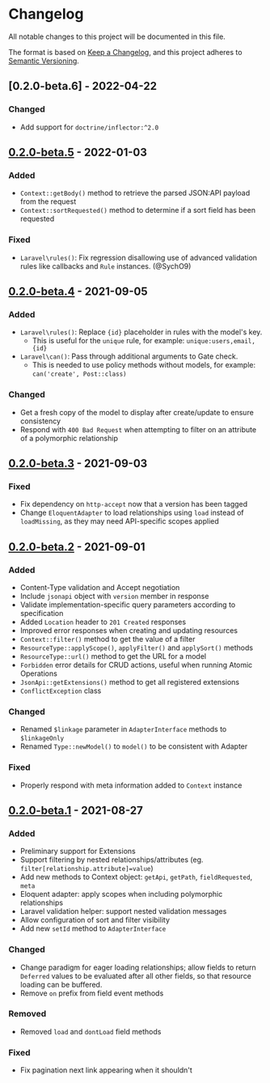 # Changelog

All notable changes to this project will be documented in this file.

The format is based on [Keep a Changelog](https://keepachangelog.com/en/1.0.0/),
and this project adheres to [Semantic Versioning](https://semver.org/spec/v2.0.0.html).

## [0.2.0-beta.6] - 2022-04-22
### Changed
- Add support for `doctrine/inflector:^2.0`

## [0.2.0-beta.5] - 2022-01-03
### Added
- `Context::getBody()` method to retrieve the parsed JSON:API payload from the request
- `Context::sortRequested()` method to determine if a sort field has been requested

### Fixed
- `Laravel\rules()`: Fix regression disallowing use of advanced validation rules like callbacks and `Rule` instances. (@SychO9)

## [0.2.0-beta.4] - 2021-09-05
### Added
- `Laravel\rules()`: Replace `{id}` placeholder in rules with the model's key.
  - This is useful for the `unique` rule, for example: `unique:users,email,{id}`
- `Laravel\can()`: Pass through additional arguments to Gate check.
  - This is needed to use policy methods without models, for example: `can('create', Post::class)`

### Changed
- Get a fresh copy of the model to display after create/update to ensure consistency
- Respond with `400 Bad Request` when attempting to filter on an attribute of a polymorphic relationship

## [0.2.0-beta.3] - 2021-09-03
### Fixed
- Fix dependency on `http-accept` now that a version has been tagged
- Change `EloquentAdapter` to load relationships using `load` instead of `loadMissing`, as they may need API-specific scopes applied

## [0.2.0-beta.2] - 2021-09-01
### Added
- Content-Type validation and Accept negotiation
- Include `jsonapi` object with `version` member in response
- Validate implementation-specific query parameters according to specification
- Added `Location` header to `201 Created` responses
- Improved error responses when creating and updating resources
- `Context::filter()` method to get the value of a filter
- `ResourceType::applyScope()`, `applyFilter()` and `applySort()` methods
- `ResourceType::url()` method to get the URL for a model
- `Forbidden` error details for CRUD actions, useful when running Atomic Operations
- `JsonApi::getExtensions()` method to get all registered extensions
- `ConflictException` class

### Changed
- Renamed `$linkage` parameter in `AdapterInterface` methods to `$linkageOnly`
- Renamed `Type::newModel()` to `model()` to be consistent with Adapter

### Fixed
- Properly respond with meta information added to `Context` instance

## [0.2.0-beta.1] - 2021-08-27
### Added
- Preliminary support for Extensions
- Support filtering by nested relationships/attributes (eg. `filter[relationship.attribute]=value`)
- Add new methods to Context object: `getApi`, `getPath`, `fieldRequested`, `meta`
- Eloquent adapter: apply scopes when including polymorphic relationships
- Laravel validation helper: support nested validation messages
- Allow configuration of sort and filter visibility
- Add new `setId` method to `AdapterInterface`

### Changed
- Change paradigm for eager loading relationships; allow fields to return `Deferred` values to be evaluated after all other fields, so that resource loading can be buffered.
- Remove `on` prefix from field event methods

### Removed
- Removed `load` and `dontLoad` field methods

### Fixed
- Fix pagination next link appearing when it shouldn't

[0.2.0-beta.5]: https://github.com/tobyzerner/json-api-server/compare/v0.2.0-beta.5...v0.2.0-beta.4
[0.2.0-beta.4]: https://github.com/tobyzerner/json-api-server/compare/v0.2.0-beta.4...v0.2.0-beta.3
[0.2.0-beta.3]: https://github.com/tobyzerner/json-api-server/compare/v0.2.0-beta.3...v0.2.0-beta.2
[0.2.0-beta.2]: https://github.com/tobyzerner/json-api-server/compare/v0.2.0-beta.2...v0.2.0-beta.1
[0.2.0-beta.1]: https://github.com/tobyzerner/json-api-server/compare/v0.2.0-beta.1...v0.1.0-beta.1
